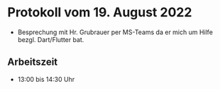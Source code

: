 # Protokoll vom 19. August 2022
- Besprechung mit Hr. Grubrauer per MS-Teams da er mich um Hilfe bezgl. Dart/Flutter bat.

## Arbeitszeit
<!-- { "progress": true, "date": ["22/08/19"] } -->
- 13:00 bis 14:30 Uhr
<!-- { "progress": false } -->
